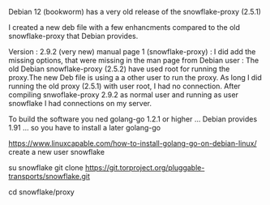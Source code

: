 Debian 12 (bookworm) has a very old release of the snowflake-proxy (2.5.1) 

I created a new deb file with a few enhancments compared to the old
snowflake-proxy that Debian provides.

Version : 2.9.2 (very new)
manual page 1 (snowflake-proxy) : I did add the missing options, that were missing in the man page from Debian 
user : The old Debian snowflake-proxy (2.5.2) have used root for running the proxy.The new Deb file is using a 
a other user to run the proxy. As long I did running the old proxy (2.5.1) with user root, I had no connection.
After compiling snwoflake-proxy 2.9.2 as normal user and running as user snowflake I had connections on my server.

To build the software you ned golang-go 1.2.1 or higher ...
Debian provides 1.91 ... so you have to install a later golang-go

https://www.linuxcapable.com/how-to-install-golang-go-on-debian-linux/
create a new user snowflake 

su snowflake 
git clone https://git.torproject.org/pluggable-transports/snowflake.git


cd snowflake/proxy



     
